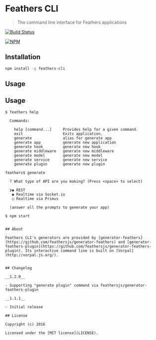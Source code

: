 # Feathers CLI

> The command line interface for Feathers applications

[![Build Status](https://travis-ci.org/feathersjs/feathers-cli.png?branch=master)](https://travis-ci.org/feathersjs/feathers-cli)

[![NPM](https://nodei.co/npm/feathers-cli.png?downloads=true&stars=true)](https://nodei.co/npm/feathers-cli/)

## Installation

```bash
npm install -g feathers-cli
```

## Usage

## Usage

```
$ feathers help

  Commands:

    help [command...]     Provides help for a given command.
    exit                  Exits application.
    generate              alias for generate app
    generate app          generate new application
    generate hook         generate new hook
    generate middleware   generate new middleware
    generate model        generate new model
    generate service      generate new service
    generate plugin       generate new plugin

feathers$ generate

  ? What type of API are you making? (Press <space> to select)

  ❯◉ REST
   ◉ Realtime via Socket.io
   ◯ Realtime via Primus

  (answer all the prompts to generate your app)

$ npm start
```

```

## About

Feathers CLI's generators are provided by [generator-feathers](https://github.com/feathersjs/generator-feathers) and [generator-feathers-plugin](https://github.com/feathersjs/generator-feathers-plugin). Its interactive command line is built on [Vorpal](http://vorpal.js.org/).


## Changelog

__1.2.0__

- Supporting "generate plugin" command via feathersjs/generator-feathers-plugin

__1.1.1__

- Initial release

## License

Copyright (c) 2016

Licensed under the [MIT license](LICENSE).
